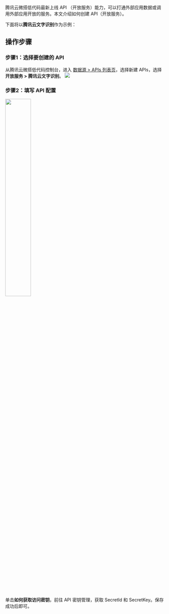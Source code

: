 腾讯云微搭低代码最新上线 API （开放服务）能力，可以打通外部应用数据或调用外部应用开放的服务。本文介绍如何创建 API（开放服务）。

下面将以**腾讯云文字识别**作为示例：

## 操作步骤
### 步骤1：选择要创建的 API
从腾讯云微搭低代码控制台，进入 [数据源 > APIs 列表页](https://console.cloud.tencent.com/lowcode/datasource/connector)，选择新建 APIs，选择**开放服务 > 腾讯云文字识别**。
![](https://qcloudimg.tencent-cloud.cn/raw/5dec5372cccb0fafd0e129af1ec6666d.png)

### 步骤2：填写 API 配置
<img style="width:40%; max-width: inherit;" src="https://qcloudimg.tencent-cloud.cn/raw/55f9c0891ab8e39e4540c7ce5443ef80.png" />

单击**如何获取访问密钥**，前往 API 密钥管理，获取 SecretId 和 SecretKey。保存成功后即可。

